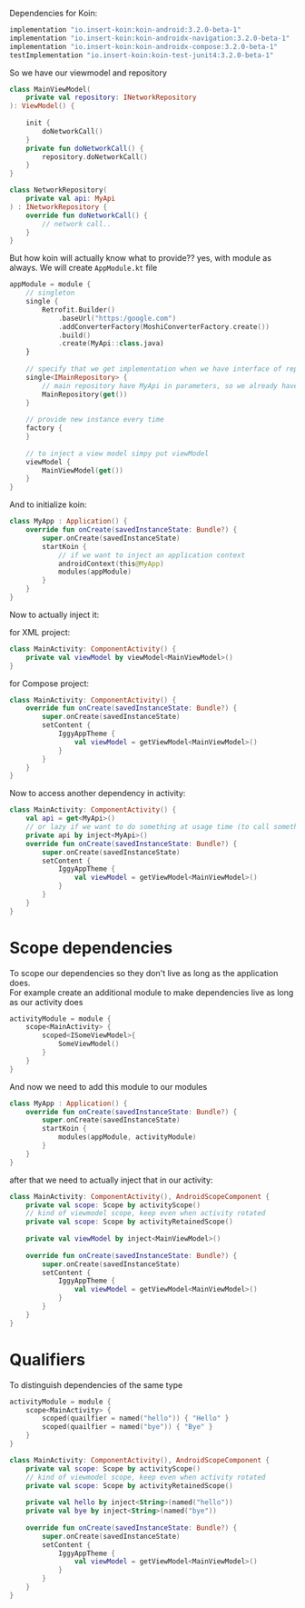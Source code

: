 Dependencies for Koin:  

```gradle
implementation "io.insert-koin:koin-android:3.2.0-beta-1"
implementation "io.insert-koin:koin-androidx-navigation:3.2.0-beta-1"
implementation "io.insert-koin:koin-androidx-compose:3.2.0-beta-1"
testImplementation "io.insert-koin:koin-test-junit4:3.2.0-beta-1"
```

So we have our viewmodel and repository
```kotlin
class MainViewModel(
    private val repository: INetworkRepository
): ViewModel() {
    
    init {
        doNetworkCall()
    }
    private fun doNetworkCall() {
        repository.doNetworkCall()
    }
}
```
```kotlin
class NetworkRepository(
    private val api: MyApi
) : INetworkRepository {
    override fun doNetworkCall() {
        // network call..
    }
}
```
But how koin will actually know what to provide?? yes, with module as always.
We will create `AppModule.kt` file
```kotlin
appModule = module {
    // singleton
    single {
        Retrofit.Builder()
            .baseUrl("https:/google.com")
            .addConverterFactory(MoshiConverterFactory.create())
            .build()
            .create(MyApi::class.java)
    }
    
    // specify that we get implementation when we have interface of repository
    single<IMainRepository> {
        // main repository have MyApi in parameters, so we already have our MyApi implementation above, so just pass it "get()"
        MainRepository(get())
    }
    
    // provide new instance every time
    factory {
    }
    
    // to inject a view model simpy put viewModel
    viewModel {
        MainViewModel(get())
    }
}
```

And to initialize koin:

```kotlin
class MyApp : Application() {
    override fun onCreate(savedInstanceState: Bundle?) {
        super.onCreate(savedInstanceState)
        startKoin {
            // if we want to inject an application context
            androidContext(this@MyApp)
            modules(appModule)
        }
    }
}
```

Now to actually inject it:

for XML project:
```kotlin
class MainActivity: ComponentActivity() {
    private val viewModel by viewModel<MainViewModel>()
}
```

for Compose project:
```kotlin
class MainActivity: ComponentActivity() {
    override fun onCreate(savedInstanceState: Bundle?) {
        super.onCreate(savedInstanceState)
        setContent {
            IggyAppTheme {
                val viewModel = getViewModel<MainViewModel>()
            }
        }
    }
}
```

Now to access another dependency in activity:
```kotlin
class MainActivity: ComponentActivity() {
    val api = get<MyApi>()
    // or lazy if we want to do something at usage time (to call something)
    private api by inject<MyApi>()
    override fun onCreate(savedInstanceState: Bundle?) {
        super.onCreate(savedInstanceState)
        setContent {
            IggyAppTheme {
                val viewModel = getViewModel<MainViewModel>()
            }
        }
    }
}
```

# Scope dependencies
To scope our dependencies so they don't live as long as the application does.  
For example create an additional module to make dependencies live as long as our activity does
```kotlin
activityModule = module {
    scope<MainActivity> {
        scoped<ISomeViewModel>{
            SomeViewModel()
        }
    }
}
```

And now we need to add this module to our modules
```kotlin
class MyApp : Application() {
    override fun onCreate(savedInstanceState: Bundle?) {
        super.onCreate(savedInstanceState)
        startKoin {
            modules(appModule, activityModule)
        }
    }
}
```

after that we need to actually inject that in our activity:

```kotlin
class MainActivity: ComponentActivity(), AndroidScopeComponent {
    private val scope: Scope by activityScope()
    // kind of viewmodel scope, keep even when activity rotated
    private val scope: Scope by activityRetainedScope()
    
    private val viewModel by inject<MainViewModel>()
    
    override fun onCreate(savedInstanceState: Bundle?) {
        super.onCreate(savedInstanceState)
        setContent {
            IggyAppTheme {
                val viewModel = getViewModel<MainViewModel>()
            }
        }
    }
}
```

# Qualifiers

To distinguish dependencies of the same type
```kotlin
activityModule = module {
    scope<MainActivity> {
        scoped(quailfier = named("hello")) { "Hello" }
        scoped(quailfier = named("bye")) { "Bye" }
    }
}
```

```kotlin
class MainActivity: ComponentActivity(), AndroidScopeComponent {
    private val scope: Scope by activityScope()
    // kind of viewmodel scope, keep even when activity rotated
    private val scope: Scope by activityRetainedScope()
    
    private val hello by inject<String>(named("hello"))
    private val bye by inject<String>(named("bye"))
    
    override fun onCreate(savedInstanceState: Bundle?) {
        super.onCreate(savedInstanceState)
        setContent {
            IggyAppTheme {
                val viewModel = getViewModel<MainViewModel>()
            }
        }
    }
}
```
